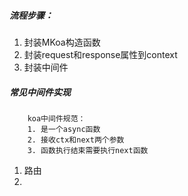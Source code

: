 ##### 流程步骤：
1. 封装MKoa构造函数
2. 封装request和response属性到context
3. 封装中间件

##### 常见中间件实现
```
    koa中间件规范：
    1. 是一个async函数
    2. 接收ctx和next两个参数
    3. 函数执行结束需要执行next函数
```

1. 路由
2. 